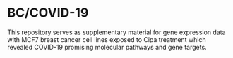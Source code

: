 # BC/COVID-19
This repository serves as supplementary material for gene expression data with MCF7 breast cancer cell lines 
exposed to Cipa treatment which revealed COVID-19 promising molecular pathways and gene targets.

